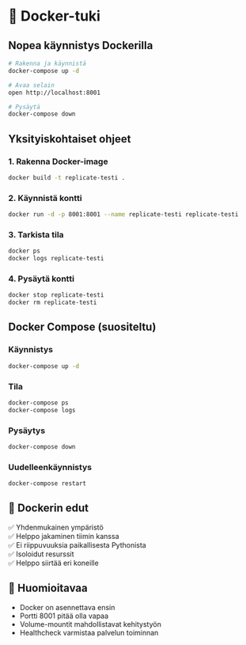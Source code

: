# 🐳 Docker-tuki

## Nopea käynnistys Dockerilla

```bash
# Rakenna ja käynnistä
docker-compose up -d

# Avaa selain
open http://localhost:8001

# Pysäytä
docker-compose down
```

## Yksityiskohtaiset ohjeet

### 1. Rakenna Docker-image
```bash
docker build -t replicate-testi .
```

### 2. Käynnistä kontti
```bash
docker run -d -p 8001:8001 --name replicate-testi replicate-testi
```

### 3. Tarkista tila
```bash
docker ps
docker logs replicate-testi
```

### 4. Pysäytä kontti
```bash
docker stop replicate-testi
docker rm replicate-testi
```

## Docker Compose (suositeltu)

### Käynnistys
```bash
docker-compose up -d
```

### Tila
```bash
docker-compose ps
docker-compose logs
```

### Pysäytys
```bash
docker-compose down
```

### Uudelleenkäynnistys
```bash
docker-compose restart
```

## 🎯 Dockerin edut

✅ Yhdenmukainen ympäristö  
✅ Helppo jakaminen tiimin kanssa  
✅ Ei riippuvuuksia paikallisesta Pythonista  
✅ Isoloidut resurssit  
✅ Helppo siirtää eri koneille  

## 🚨 Huomioitavaa

- Docker on asennettava ensin
- Portti 8001 pitää olla vapaa
- Volume-mountit mahdollistavat kehitystyön
- Healthcheck varmistaa palvelun toiminnan
